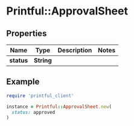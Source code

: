 # Printful::ApprovalSheet

## Properties

| Name | Type | Description | Notes |
| ---- | ---- | ----------- | ----- |
| **status** | **String** |  |  |

## Example

```ruby
require 'printful_client'

instance = Printful::ApprovalSheet.new(
  status: approved
)
```


